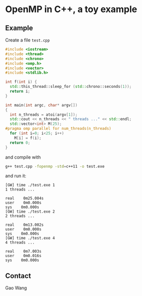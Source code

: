 # OpenMP in C++, a toy example

## Example
Create a file `test.cpp`
```cpp
#include <iostream>
#include <thread>
#include <chrono>
#include <omp.h>
#include <vector>
#include <stdlib.h> 

int f(int i) {
  std::this_thread::sleep_for (std::chrono::seconds(1));
  return i;
}

int main(int argc, char* argv[])
{
  int n_threads = atoi(argv[1]);
  std::cout << n_threads << " threads ..." << std::endl;
  std::vector<int> M(25);
#pragma omp parallel for num_threads(n_threads)
  for (int i=0; i<25; i++)
    M[i] = f(i);
  return 0;
}
```
and compile with 
```bash
g++ test.cpp -fopenmp -std=c++11 -o test.exe
```
and run it:
```
[GW] time ./test.exe 1
1 threads ...

real    0m25.004s
user    0m0.000s
sys    0m0.000s
[GW] time ./test.exe 2
2 threads ...

real    0m13.002s
user    0m0.000s
sys    0m0.000s
[GW] time ./test.exe 4
4 threads ...
 
real    0m7.003s
user    0m0.016s
sys    0m0.000s
```

## Contact
Gao Wang
